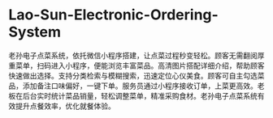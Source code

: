 # Lao-Sun-Electronic-Ordering-System
老孙电子点菜系统，依托微信小程序搭建，让点菜过程秒变轻松。顾客无需翻阅厚重菜单，扫码进入小程序，便能浏览丰富菜品。高清图片搭配详细介绍，帮助顾客快速做出选择。支持分类检索与模糊搜索，迅速定位心仪美食。顾客可自主勾选菜品，添加备注口味偏好，一键下单。服务员通过小程序接收订单，上菜更高效。老板在后台实时统计菜品销量，轻松调整菜单，精准采购食材。老孙电子点菜系统有效提升点餐效率，优化就餐体验。 
